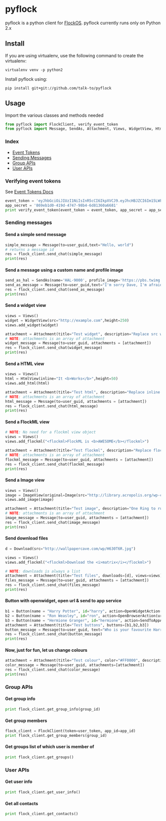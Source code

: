# pyflock
pyflock is a python client for [FlockOS](https://docs.flock.co/). pyflock currently runs only on Python 2.x

## Install
If you are using virtualenv, use the following command to create the virtualenv:

```
virtualenv venv -p python2
```

Install pyflock using:

```
pip install git+git://github.com/talk-to/pyflock
```

## Usage

Import the various classes and methods needed

```python
from pyflock import FlockClient, verify_event_token
from pyflock import Message, SendAs, Attachment, Views, WidgetView, HtmlView, ImageView, Image, Download, Button, OpenWidgetAction, OpenBrowserAction, SendToAppAction
```
### Index

  - [Event Tokens](#verifying-event-index)
  - [Sending Messages](#sending-messages)
  - [Group APIs](#group-apis)
  - [User APIs](#user-apis)

### Verifying event tokens
See [Event Tokens Docs](https://docs.flock.co/display/flockos/Event+Tokens)
```python
event_token = 'eyJhbGciOiJIUzI1NiIsInR5cCI6IkpXVCJ9.eyJhcHBJZCI6Im15LWFwcCIsInVzZXJJZCI6InU6M2QwMDQzMDItYTk3ZC00MDE2LTkxYjQtNmMyMjFiYjQ3ODFkIiwiZXhwIjoyMDAwMDAwMDAwLCJpYXQiOjE0Njk1NDE1NzIsImp0aSI6IjU2OGVhZGY4LTc3ZmMtNDEwOC05MWRhLWQ5NGRhNDZkNzA5YiJ9.-_lhKHsGE_s9a4apLYPgLVWW2UZtD4_-B8yxKtAmmqg'
app_secret = '869eb1d0-419d-4747-98b4-6d81360a6681'
print verify_event_token(event_token = event_token, app_secret = app_secret)
```

### Sending messages

#### Send a simple send message
```python
simple_message = Message(to=user_guid,text="Hello, world")
# returns a message id
res = flock_client.send_chat(simple_message)
print(res)
```

#### Send a message using a custom name and profile image
```python
send_as_hal = SendAs(name='HAL-9000', profile_image='https://pbs.twimg.com/profile_images/1788506913/HAL-MC2_400x400.png')
send_as_message = Message(to=user_guid,text="I'm sorry Dave, I'm afraid I can't do that",send_as=send_as_hal)
res = flock_client.send_chat(send_as_message)
print(res)
```

#### Send a widget view
```python
views = Views()
widget = WidgetView(src="http://example.com",height=250)
views.add_widget(widget)

attachment = Attachment(title="Test widget", description="Replace src with your own page", views=views)
# NOTE: attachments is an array of attachment
widget_message = Message(to=user_guid, attachments = [attachment])
res = flock_client.send_chat(widget_message)
print(res)
```

#### Send a HTML view
```python
views = Views()
html = HtmlView(inline="It <b>Works</b>",height=50)
views.add_html(html)

attachment = Attachment(title="Test html", description="Replace inline with your own html", views=views)
# NOTE: attachments is an array of attachment
html_message = Message(to=user_guid, attachments = [attachment])
res = flock_client.send_chat(html_message)
print(res)
```

#### Send a FlockML view
```python
# NOTE: No need for a flockml view object
views = Views()
views.add_flockml("<flockml>FlockML is <b>AWESOME</b></flockml>")

attachment = Attachment(title="Test flockml", description="Replace flockml with your own flockml", views=views)
# NOTE: attachments is an array of attachment
flockml_message = Message(to=user_guid, attachments = [attachment])
res = flock_client.send_chat(flockml_message)
print(res)
```

#### Send a Image view
```python
views = Views()
image = ImageView(original=Image(src="http://library.acropolis.org/wp-content/uploads/2014/11/One_ring.png", width=400, height=400),filename="onering.png")
views.add_image(image)

attachment = Attachment(title="Test image", description="One Ring to rule them all, One Ring to find them, One Ring to bring them all and in the darkness bind them", views=views)
# NOTE: attachments is an array of attachment
image_message = Message(to=user_guid, attachments = [attachment])
res = flock_client.send_chat(image_message)
print(res)
```

#### Send download files
```python
d = Download(src="http://wallpapercave.com/wp/H630T6R.jpg")

views = Views()
views.add_flockml("<flockml>Download the <i>matrix</i></flockml>")

# NOTE: downloads is always a list
attachment = Attachment(title="Test files", downloads=[d], views=views)
files_message = Message(to=user_guid, attachments = [attachment])
res = flock_client.send_chat(files_message)
print(res)
```

#### Button with openwidget, open url & send to app service
```python
b1 = Button(name = "Harry Potter", id="harry", action=OpenWidgetAction(url="https://goo.gl/aygRGf", desktop_type="sidebar"))
b2 = Button(name = "Ron Weasley", id="ron", action=OpenBrowserAction(url="https://goo.gl/gDpMVn", send_context=True))
b3 = Button(name = "Hermione Granger", id="hermione", action=SendToAppAction())
attachment = Attachment(title="Test buttons", buttons=[b1,b2,b3])
button_message = Message(to=user_guid, text="Who is your favourite Harry Potter character?", attachments = [attachment])
res = flock_client.send_chat(button_message)
print(res)
```

#### Now, just for fun, let us change colours
```python
attachment = Attachment(title="Test colour", color="#FF0000", description="It is red!")
color_message = Message(to=user_guid, attachments=[attachment])
res = flock_client.send_chat(color_message)
print(res)
```

### Group APIs

#### Get group info
```python
print flock_client.get_group_info(group_id)
```

#### Get group members
```python
flock_client = FlockClient(token=user_token, app_id=app_id)
print flock_client.get_group_members(group_id)
```

#### Get groups list of which user is member of 
```python
print flock_client.get_groups()
```

### User APIs

#### Get user info
```python
print flock_client.get_user_info()
```

#### Get all contacts
```python
print flock_client.get_contacts()
```


